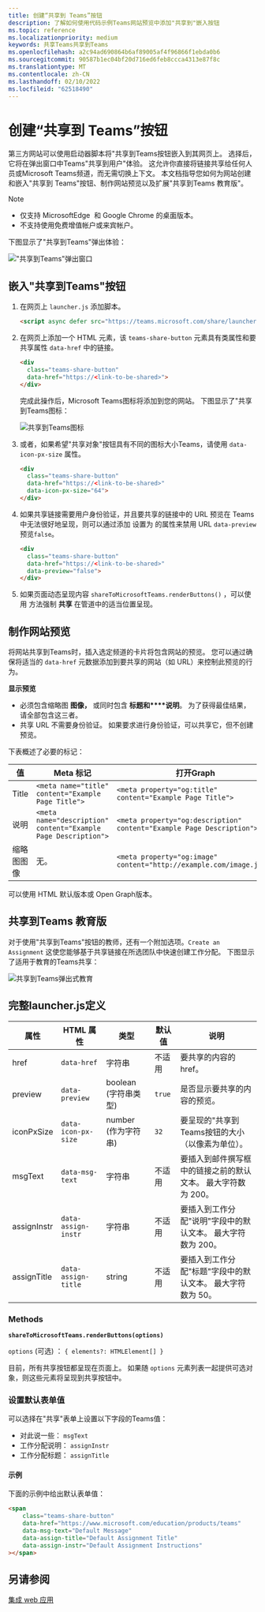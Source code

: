 ```yaml
---
title: 创建“共享到 Teams”按钮
description: 了解如何使用代码示例Teams网站预览中添加"共享到"嵌入按钮
ms.topic: reference
ms.localizationpriority: medium
keywords: 共享Teams共享到Teams
ms.openlocfilehash: a2c94ad690864b6af89005af4f96866f1ebda0b6
ms.sourcegitcommit: 90587b1ec04bf20d716ed6feb8ccca4313e87f8c
ms.translationtype: MT
ms.contentlocale: zh-CN
ms.lasthandoff: 02/10/2022
ms.locfileid: "62518490"
---
```

# <a name="create-share-to-teams-button"></a>创建“共享到 Teams”按钮

第三方网站可以使用启动器脚本将"共享到Teams按钮嵌入到其网页上。 选择后，它将在弹出窗口中Teams"共享到用户"体验。 这允许你直接将链接共享给任何人员或Microsoft Teams频道，而无需切换上下文。 本文档指导您如何为网站创建和嵌入"共享到 Teams"按钮、制作网站预览以及扩展"共享到Teams 教育版"。

> [!NOTE]
> * 仅支持 MicrosoftEdge&nbsp; 和 Google Chrome 的桌面版本。
> * 不支持使用免费增值帐户或来宾帐户。  

下图显示了"共享到Teams"弹出体验：

!["共享到Teams"弹出窗口](~/assets/images/share-to-teams-popup.png)

## <a name="embed-a-share-to-teams-button"></a>嵌入"共享到Teams"按钮

1. 在网页上 `launcher.js` 添加脚本。

    ```html
    <script async defer src="https://teams.microsoft.com/share/launcher.js"></script>
    ```

1. 在网页上添加一个 HTML 元素，该 `teams-share-button` 元素具有类属性和要共享属性 `data-href` 中的链接。

    ```html
    <div
      class="teams-share-button"
      data-href="https://<link-to-be-shared>">
    </div>
    ```

    完成此操作后，Microsoft Teams图标将添加到您的网站。 下图显示了"共享到Teams图标：

    ![共享到Teams图标](~/assets/icons/share-to-teams-icon.png)

1. 或者，如果希望"共享对象"按钮具有不同的图标大小Teams，请使用 `data-icon-px-size` 属性。

    ```html
    <div
      class="teams-share-button"
      data-href="https://<link-to-be-shared>"
      data-icon-px-size="64">
    </div>
    ```
1. 如果共享链接需要用户身份验证，并且要共享的链接中的 URL 预览在 Teams 中无法很好地呈现，则可以通过添加 设置为 的属性来禁用 URL `data-preview` 预览`false`。

    ```html
    <div
      class="teams-share-button"
      data-href="https://<link-to-be-shared>"
      data-preview="false">
    </div>
    ```

1. 如果页面动态呈现内容 `shareToMicrosoftTeams.renderButtons()` ，可以使用 方法强制 **共享** 在管道中的适当位置呈现。

## <a name="craft-your-website-preview"></a>制作网站预览

将网站共享到Teams时，插入选定频道的卡片将包含网站的预览。 您可以通过确保将适当的 `data-href` 元数据添加到要共享的网站（如 URL）来控制此预览的行为。  

**显示预览**

* 必须包含缩略图 **图像，** 或同时包含 **标题和****说明**。 为了获得最佳结果，请全部包含这三者。
* 共享 URL 不需要身份验证。 如果要求进行身份验证，可以共享它，但不创建预览。

下表概述了必要的标记：

|值|Meta 标记| 打开Graph|
|----|----|----|
|Title|`<meta name="title" content="Example Page Title">`|`<meta property="og:title" content="Example Page Title">`|
|说明|`<meta name="description" content="Example Page Description">`|`<meta property="og:description" content="Example Page Description">`|
|缩略图图像| 无。 |`<meta property="og:image" content="http://example.com/image.jpg">`|

可以使用 HTML 默认版本或 Open Graph版本。

## <a name="share-to-teams-for-education"></a>共享到Teams 教育版

对于使用"共享到Teams"按钮的教师，还有一个附加选项。`Create an Assignment` 这使您能够基于共享链接在所选团队中快速创建工作分配。 下图显示了适用于教育的Teams共享： 

![共享到Teams弹出式教育](~/assets/images/share-to-teams-popup-edu.png)

## <a name="full-launcherjs-definition"></a>完整launcher.js定义

| 属性 | HTML 属性 | 类型 | 默认值 | 说明 |
| -------------- | ---------------------- | --------------------- | ------- | ---------------------------------------------------------------------- |
| href | `data-href` | 字符串 | 不适用 | 要共享的内容的 href。 |
| preview | `data-preview` | boolean (字符串类型)  | `true` | 是否显示要共享的内容的预览。 |
| iconPxSize | `data-icon-px-size` | number (作为字符串)  | `32` | 要呈现的"共享到Teams按钮的大小（以像素为单位）。 |
| msgText | `data-msg-text` | 字符串 | 不适用 | 要插入到邮件撰写框中的链接之前的默认文本。 最大字符数为 200。 |
| assignInstr | `data-assign-instr` | 字符串 | 不适用 | 要插入到工作分配"说明"字段中的默认文本。 最大字符数为 200。 |
| assignTitle | `data-assign-title` | string | 不适用 | 要插入到工作分配"标题"字段中的默认文本。 最大字符数为 50。 |

### <a name="methods"></a>Methods

**`shareToMicrosoftTeams.renderButtons(options)`**

`options` (可选) ： `{ elements?: HTMLElement[] }`

目前，所有共享按钮都呈现在页面上。 如果随 `options` 元素列表一起提供可选对象，则这些元素将呈现到共享按钮中。

### <a name="set-default-form-values"></a>设置默认表单值

可以选择在"共享"表单上设置以下字段的Teams值：

* 对此说一些： `msgText`
* 工作分配说明： `assignInstr`
* 工作分配标题： `assignTitle`

#### <a name="example"></a>示例

 下面的示例中给出默认表单值：

```html
<span
    class="teams-share-button"
    data-href="https://www.microsoft.com/education/products/teams"
    data-msg-text="Default Message"
    data-assign-title="Default Assignment Title"
    data-assign-instr="Default Assignment Instructions"
></span>
```

## <a name="see-also"></a>另请参阅

[集成 web 应用](~/samples/integrate-web-apps-overview.md)
